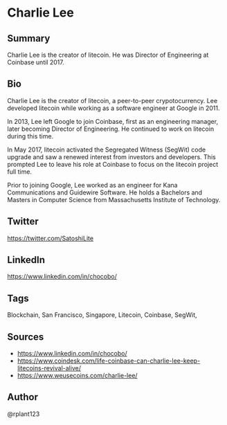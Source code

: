 # Charlie Lee

## Summary
Charlie Lee is the creator of litecoin. He was Director of Engineering at Coinbase until 2017. 

## Bio
Charlie Lee is the creator of litecoin, a peer-to-peer crypotocurrency. Lee developed litecoin while working as a software engineer at Google in 2011.  

In 2013, Lee left Google to join Coinbase, first as an engineering manager, later becoming Director of Engineering. He continued to work on litecoin during this time. 

In May 2017, litecoin activated the Segregated Witness (SegWit) code upgrade and saw a renewed interest from investors and developers. This prompted Lee to leave his role at Coinbase to focus on the litecoin project full time. 

Prior to joining Google, Lee worked as an engineer for Kana Communications and Guidewire Software. He holds a Bachelors and Masters in Computer Science from Massachusetts Institute of Technology. 

## Twitter
https://twitter.com/SatoshiLite

## LinkedIn
https://www.linkedin.com/in/chocobo/

## Tags
Blockchain, San Francisco, Singapore, Litecoin, Coinbase, SegWit,

## Sources
* https://www.linkedin.com/in/chocobo/
* https://www.coindesk.com/life-coinbase-can-charlie-lee-keep-litecoins-revival-alive/
* https://www.weusecoins.com/charlie-lee/

## Author
@rplant123

